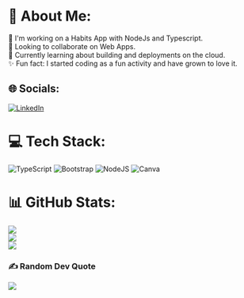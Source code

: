 # 💫 About Me:
👷 I'm working on a Habits App with NodeJs and Typescript.<br>🙋 Looking to collaborate on Web Apps.<br>🧗 Currently learning about building and deployments on the cloud.<br>✨ Fun fact: I started coding as a fun activity and have grown to love it.


## 🌐 Socials:
[![LinkedIn](https://img.shields.io/badge/LinkedIn-%230077B5.svg?logo=linkedin&logoColor=white)](https://linkedin.com/in/www.linkedin.com/in/mark-ndwiga-baa0461b4) 

# 💻 Tech Stack:
![TypeScript](https://img.shields.io/badge/typescript-%23007ACC.svg?style=for-the-badge&logo=typescript&logoColor=white) ![Bootstrap](https://img.shields.io/badge/bootstrap-%238511FA.svg?style=for-the-badge&logo=bootstrap&logoColor=white) ![NodeJS](https://img.shields.io/badge/node.js-6DA55F?style=for-the-badge&logo=node.js&logoColor=white) ![Canva](https://img.shields.io/badge/Canva-%2300C4CC.svg?style=for-the-badge&logo=Canva&logoColor=white) 

# 📊 GitHub Stats:
![](https://github-readme-stats.vercel.app/api?username=Markide1&theme=dark&hide_border=false&include_all_commits=false&count_private=false)<br/>
![](https://github-readme-streak-stats.herokuapp.com/?user=Markide1&theme=dark&hide_border=false)<br/>
![](https://github-readme-stats.vercel.app/api/top-langs/?username=Markide1&theme=dark&hide_border=false&include_all_commits=false&count_private=false&layout=compact)



### ✍️ Random Dev Quote
![](https://quotes-github-readme.vercel.app/api?type=horizontal&theme=radical)

<!-- Proudly created with GPRM ( https://gprm.itsvg.in ) -->
